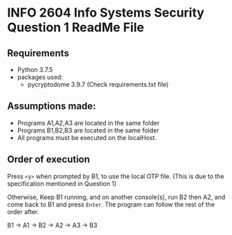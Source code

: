 # INFO 2604 Info Systems Security Question 1 ReadMe File


## Requirements
- Python 3.7.5
- packages used:
  - pycryptodome 3.9.7 (Check requirements.txt file)

## Assumptions made:

- Programs A1,A2,A3 are located in the same folder
- Programs B1,B2,B3 are located in the same folder
- All programs must be executed on the localHost.


## Order of execution


Press `<y>` when prompted by B1, to use the local OTP file. (This is due to the specification mentioned in Question 1)

Otherwise, Keep B1 running, and on another console(s), run B2 then A2, and come back to B1 and press `Enter`. The program can follow the rest of the order after.

B1 -> A1 -> B2 -> A2 -> A3 -> B3



